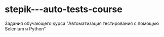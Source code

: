 # stepik---auto-tests-course
Задания обучающего курса "Автоматизация тестирования с помощью Selenium и Python"
